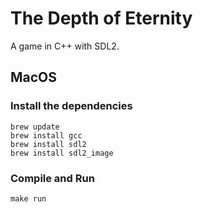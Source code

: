 # The Depth of Eternity

A game in C++ with SDL2.

## MacOS

### Install the dependencies
	brew update
	brew install gcc
	brew install sdl2
    brew install sdl2_image

### Compile and Run
	make run

